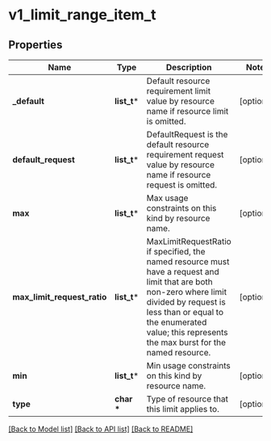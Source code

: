 # v1_limit_range_item_t

## Properties
Name | Type | Description | Notes
------------ | ------------- | ------------- | -------------
**_default** | **list_t*** | Default resource requirement limit value by resource name if resource limit is omitted. | [optional] 
**default_request** | **list_t*** | DefaultRequest is the default resource requirement request value by resource name if resource request is omitted. | [optional] 
**max** | **list_t*** | Max usage constraints on this kind by resource name. | [optional] 
**max_limit_request_ratio** | **list_t*** | MaxLimitRequestRatio if specified, the named resource must have a request and limit that are both non-zero where limit divided by request is less than or equal to the enumerated value; this represents the max burst for the named resource. | [optional] 
**min** | **list_t*** | Min usage constraints on this kind by resource name. | [optional] 
**type** | **char \*** | Type of resource that this limit applies to. | [optional] 

[[Back to Model list]](../README.md#documentation-for-models) [[Back to API list]](../README.md#documentation-for-api-endpoints) [[Back to README]](../README.md)


